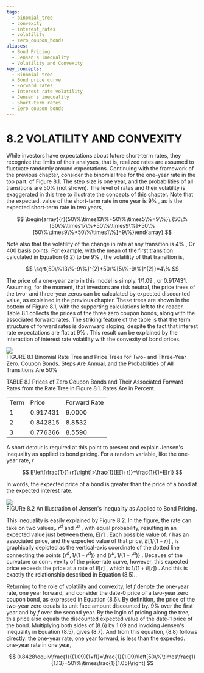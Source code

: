 ```yaml
---
tags:
  - binomial_tree
  - convexity
  - interest_rates
  - volatility
  - zero_coupon_bonds
aliases:
  - Bond Pricing
  - Jensen's Inequality
  - Volatility and Convexity
key_concepts:
  - Binomial tree
  - Bond price curve
  - Forward rates
  - Interest rate volatility
  - Jensen's inequality
  - Short-term rates
  - Zero coupon bonds
---
```


# 8.2 VOLATILITY AND CONVEXITY  

While investors have expectations about future short-term rates, they recognize the limits of their analyses, that is, realized rates are assumed to fluctuate randomly around expectations. Continuing with the framework of the previous chapter, consider the binomial tree for the one-year rate in the top part. of Figure 8.1. The step size is one year, and the probabilities of all transitions are $50\%$ (not shown). The level of rates and their volatility is exaggerated in this tree to illustrate the concepts of this chapter. Note that the expected. value of the short-term rate in one year is $9\%$ , as is the expected short-term rate in two years,  

$$
\begin{array}{r}{50\%\times13\%+50\%\times5\%=9\%}\ {50\%[50\%\times17\%+50\%\times9\%]+50\%[50\%\times9\%+50\%\times1\%]=9\%}\end{array}
$$  

Note also that the volatility of the change in rate at any transition is $4\%$ , Or 400 basis points. For example, with the mean of the first transition calculated in Equation (8.2) to be $9\%$ , the volatility of that transition is,  

$$
\sqrt{50\%13\%-9\%]^{2}+50\%[5\%-9\%]^{2}}=4\%
$$  

The price of a one-year zero in this model is simply. $1/1.09$ , or 0.917431. Assuming, for the moment, that investors are risk neutral, the price trees of the two- and three-year zeros can be calculated by expected discounted value, as explained in the previous chapter. These trees are shown in the bottom of Figure 8.1, with the supporting calculations left to the reader. Table 8.1 collects the prices of the three zero coupon bonds, along with the associated forward rates. The striking feature of the table is that the term structure of forward rates is downward sloping, despite the fact that interest rate expectations are flat at $9\%$ . This result can be explained by the interaction of interest rate volatility with the convexity of bond prices.  

![](b5357265c248d862370cea4cebe6b9b23dac98060320ff4de3bc022c1d2fcd0a.jpg)  
FIGURE 8.1 Binomial Rate Tree and Price Trees for Two- and Three-Year Zero. Coupon Bonds. Steps Are Annual, and the Probabilities of All Transitions Are $50\%$  

TABLE 8.1 Prices of Zero Coupon Bonds and Their Associated Forward Rates from the Rate Tree in Figure 8.1. Rates Are in Percent.   


<html><body><table><tr><td>Term</td><td>Price</td><td>Forward Rate</td></tr><tr><td>1</td><td>0.917431</td><td>9.0000</td></tr><tr><td>2</td><td>0.842815</td><td>8.8532</td></tr><tr><td>3</td><td>0.776366</td><td>8.5590</td></tr></table></body></html>  

A short detour is required at this point to present and explain Jensen's inequality as applied to bond pricing. For a random variable, like the one-year rate, $r$  

$$
E\left[\frac{1}{1+r}\right]>\frac{1}{E[1+r]}=\frac{1}{1+E[r]}
$$  

In words, the expected price of a bond is greater than the price of a bond at the expected interest rate.  

![](d7528895cf70580f4c42ca74cb5d468f74b1cdb213096ab6874ad64d643b6b6d.jpg)  
FIGURe 8.2  An Illustration of Jensen's Inequality as Applied to Bond Pricing.  

This inequality is easily explained by Figure 8.2. In the figure, the rate can take on two values,. $r^{d}$ and $r^{u}$ , with equal probability, resulting in an expected value just between them, $E[r]$ . Each possible value of. $r$ has an associated price, and the expected value of that price, $E[1/(1+r)]$ , is graphically depicted as the vertical-axis coordinate of the dotted line connecting the points $\{r^{d},1/(1+r^{d})\}$ and $\{r^{u},1/(1+r^{u})\}$ . Because of the curvature or con-. vexity of the price-rate curve, however, this expected price exceeds the price at a rate of $E[r]$ , which is $1/(1+E[r])$ . And this is exactly the relationship described in Equation (8.5)..  

Returning to the role of volatility and convexity, let $f$ denote the one-year rate, one year forward, and consider the date-0 price of a two-year zero coupon bond, as expressed in Equation (8.6). By definition, the price of the two-year zero equals its unit face amount discounted by. $9\%$ over the first year and by $f$ over the second year. By the logic of pricing along the tree, this price also equals the discounted expected value of the date-1 price of the bond. Multiplying both sides of (8.6) by 1.09 and invoking Jensen's. inequality in Equation (8.5), gives (8.7). And from this equation, (8.8) follows directly: the one-year rate, one year forward, is less than the expected. one-year rate in one year,  

$$
0.8428\equiv\frac{1}{(1.09)(1+f)}=\frac{1}{1.09}\left[50\%\times\frac{1}{1.13}+50\%\times\frac{1}{1.05}\right]
$$  
